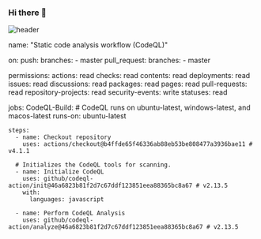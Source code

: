 ### Hi there 👋
![header](https://capsule-render.vercel.app/api?type=waving&color=gradient&height=120&animation=fadeIn&section=footer&text=🚗🚘🚛&fontAlign=70)
<div align="left">
  

name: "Static code analysis workflow (CodeQL)"

on:
  push:
    branches:
      - master
  pull_request:
    branches:
      - master

permissions:
  actions: read
  checks: read
  contents: read
  deployments: read
  issues: read
  discussions: read
  packages: read
  pages: read
  pull-requests: read
  repository-projects: read
  security-events: write
  statuses: read

jobs:
  CodeQL-Build:
    # CodeQL runs on ubuntu-latest, windows-latest, and macos-latest
    runs-on: ubuntu-latest

    steps:
      - name: Checkout repository
        uses: actions/checkout@b4ffde65f46336ab88eb53be808477a3936bae11 # v4.1.1

      # Initializes the CodeQL tools for scanning.
      - name: Initialize CodeQL
        uses: github/codeql-action/init@46a6823b81f2d7c67ddf123851eea88365bc8a67 # v2.13.5
        with:
          languages: javascript

      - name: Perform CodeQL Analysis
        uses: github/codeql-action/analyze@46a6823b81f2d7c67ddf123851eea88365bc8a67 # v2.13.5
